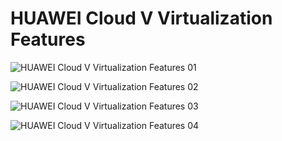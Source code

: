 # HUAWEI Cloud V Virtualization Features 

![HUAWEI Cloud V Virtualization Features 01](https://user-images.githubusercontent.com/93165498/145434272-72a05188-3695-4e3e-9757-7f3968a21b7c.jpg)

![HUAWEI Cloud V Virtualization Features 02](https://user-images.githubusercontent.com/93165498/145434314-609cfb18-f590-4cfe-824b-01d0f48f3192.jpg) 

![HUAWEI Cloud V Virtualization Features 03](https://user-images.githubusercontent.com/93165498/145434337-13c95899-572a-4c7f-aa02-e5fd6443f3af.jpg)

![HUAWEI Cloud V Virtualization Features 04](https://user-images.githubusercontent.com/93165498/145434354-5d2342d7-8126-4d53-89c1-69b5590f6ece.jpg)

